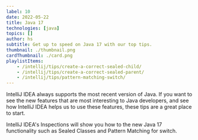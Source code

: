 ```yaml
---
label: 10
date: 2022-05-22
title: Java 17
technologies: [java]
topics: []
author: hs
subtitle: Get up to speed on Java 17 with our top tips.
thumbnail: ./thumbnail.png
cardThumbnail: ./card.png
playlistItems:
    - /intellij/tips/create-a-correct-sealed-child/
    - /intellij/tips/create-a-correct-sealed-parent/
    - /intellij/tips/pattern-matching-switch/
---
```


IntelliJ IDEA always supports the most recent version of Java. If you want to see the new features that are most interesting to Java developers, and see how IntelliJ IDEA helps us to use these features, these tips are a great place to start.

IntelliJ IDEA's Inspections will show you how to the new Java 17 functionality such as Sealed Classes and Pattern Matching for switch.
